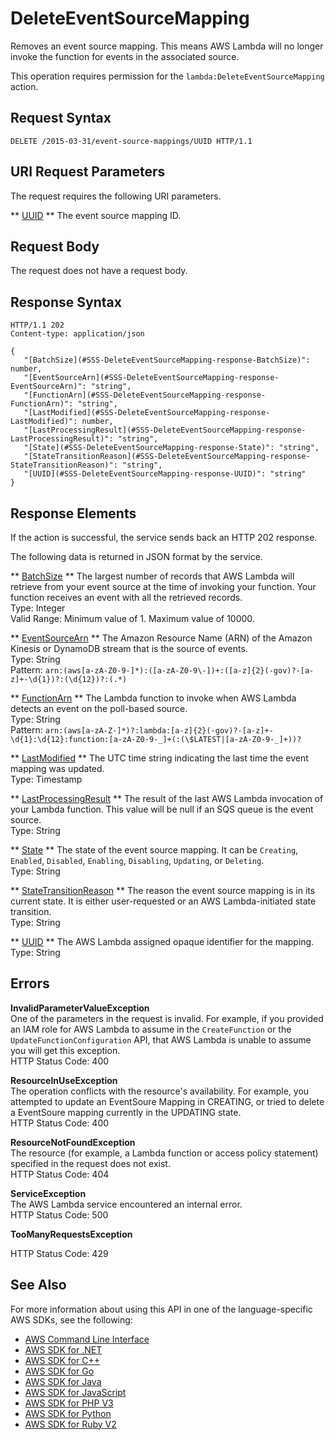 # DeleteEventSourceMapping<a name="API_DeleteEventSourceMapping"></a>

Removes an event source mapping\. This means AWS Lambda will no longer invoke the function for events in the associated source\.

This operation requires permission for the `lambda:DeleteEventSourceMapping` action\.

## Request Syntax<a name="API_DeleteEventSourceMapping_RequestSyntax"></a>

```
DELETE /2015-03-31/event-source-mappings/UUID HTTP/1.1
```

## URI Request Parameters<a name="API_DeleteEventSourceMapping_RequestParameters"></a>

The request requires the following URI parameters\.

 ** [UUID](#API_DeleteEventSourceMapping_RequestSyntax) **   <a name="SSS-DeleteEventSourceMapping-request-UUID"></a>
The event source mapping ID\.

## Request Body<a name="API_DeleteEventSourceMapping_RequestBody"></a>

The request does not have a request body\.

## Response Syntax<a name="API_DeleteEventSourceMapping_ResponseSyntax"></a>

```
HTTP/1.1 202
Content-type: application/json

{
   "[BatchSize](#SSS-DeleteEventSourceMapping-response-BatchSize)": number,
   "[EventSourceArn](#SSS-DeleteEventSourceMapping-response-EventSourceArn)": "string",
   "[FunctionArn](#SSS-DeleteEventSourceMapping-response-FunctionArn)": "string",
   "[LastModified](#SSS-DeleteEventSourceMapping-response-LastModified)": number,
   "[LastProcessingResult](#SSS-DeleteEventSourceMapping-response-LastProcessingResult)": "string",
   "[State](#SSS-DeleteEventSourceMapping-response-State)": "string",
   "[StateTransitionReason](#SSS-DeleteEventSourceMapping-response-StateTransitionReason)": "string",
   "[UUID](#SSS-DeleteEventSourceMapping-response-UUID)": "string"
}
```

## Response Elements<a name="API_DeleteEventSourceMapping_ResponseElements"></a>

If the action is successful, the service sends back an HTTP 202 response\.

The following data is returned in JSON format by the service\.

 ** [BatchSize](#API_DeleteEventSourceMapping_ResponseSyntax) **   <a name="SSS-DeleteEventSourceMapping-response-BatchSize"></a>
The largest number of records that AWS Lambda will retrieve from your event source at the time of invoking your function\. Your function receives an event with all the retrieved records\.  
Type: Integer  
Valid Range: Minimum value of 1\. Maximum value of 10000\.

 ** [EventSourceArn](#API_DeleteEventSourceMapping_ResponseSyntax) **   <a name="SSS-DeleteEventSourceMapping-response-EventSourceArn"></a>
The Amazon Resource Name \(ARN\) of the Amazon Kinesis or DynamoDB stream that is the source of events\.  
Type: String  
Pattern: `arn:(aws[a-zA-Z0-9-]*):([a-zA-Z0-9\-])+:([a-z]{2}(-gov)?-[a-z]+-\d{1})?:(\d{12})?:(.*)` 

 ** [FunctionArn](#API_DeleteEventSourceMapping_ResponseSyntax) **   <a name="SSS-DeleteEventSourceMapping-response-FunctionArn"></a>
The Lambda function to invoke when AWS Lambda detects an event on the poll\-based source\.  
Type: String  
Pattern: `arn:(aws[a-zA-Z-]*)?:lambda:[a-z]{2}(-gov)?-[a-z]+-\d{1}:\d{12}:function:[a-zA-Z0-9-_]+(:(\$LATEST|[a-zA-Z0-9-_]+))?` 

 ** [LastModified](#API_DeleteEventSourceMapping_ResponseSyntax) **   <a name="SSS-DeleteEventSourceMapping-response-LastModified"></a>
The UTC time string indicating the last time the event mapping was updated\.  
Type: Timestamp

 ** [LastProcessingResult](#API_DeleteEventSourceMapping_ResponseSyntax) **   <a name="SSS-DeleteEventSourceMapping-response-LastProcessingResult"></a>
The result of the last AWS Lambda invocation of your Lambda function\. This value will be null if an SQS queue is the event source\.  
Type: String

 ** [State](#API_DeleteEventSourceMapping_ResponseSyntax) **   <a name="SSS-DeleteEventSourceMapping-response-State"></a>
The state of the event source mapping\. It can be `Creating`, `Enabled`, `Disabled`, `Enabling`, `Disabling`, `Updating`, or `Deleting`\.  
Type: String

 ** [StateTransitionReason](#API_DeleteEventSourceMapping_ResponseSyntax) **   <a name="SSS-DeleteEventSourceMapping-response-StateTransitionReason"></a>
The reason the event source mapping is in its current state\. It is either user\-requested or an AWS Lambda\-initiated state transition\.  
Type: String

 ** [UUID](#API_DeleteEventSourceMapping_ResponseSyntax) **   <a name="SSS-DeleteEventSourceMapping-response-UUID"></a>
The AWS Lambda assigned opaque identifier for the mapping\.  
Type: String

## Errors<a name="API_DeleteEventSourceMapping_Errors"></a>

 **InvalidParameterValueException**   
One of the parameters in the request is invalid\. For example, if you provided an IAM role for AWS Lambda to assume in the `CreateFunction` or the `UpdateFunctionConfiguration` API, that AWS Lambda is unable to assume you will get this exception\.  
HTTP Status Code: 400

 **ResourceInUseException**   
The operation conflicts with the resource's availability\. For example, you attempted to update an EventSoure Mapping in CREATING, or tried to delete a EventSoure mapping currently in the UPDATING state\.   
HTTP Status Code: 400

 **ResourceNotFoundException**   
The resource \(for example, a Lambda function or access policy statement\) specified in the request does not exist\.  
HTTP Status Code: 404

 **ServiceException**   
The AWS Lambda service encountered an internal error\.  
HTTP Status Code: 500

 **TooManyRequestsException**   
   
HTTP Status Code: 429

## See Also<a name="API_DeleteEventSourceMapping_SeeAlso"></a>

For more information about using this API in one of the language\-specific AWS SDKs, see the following:
+  [AWS Command Line Interface](https://docs.aws.amazon.com/goto/aws-cli/lambda-2015-03-31/DeleteEventSourceMapping) 
+  [AWS SDK for \.NET](https://docs.aws.amazon.com/goto/DotNetSDKV3/lambda-2015-03-31/DeleteEventSourceMapping) 
+  [AWS SDK for C\+\+](https://docs.aws.amazon.com/goto/SdkForCpp/lambda-2015-03-31/DeleteEventSourceMapping) 
+  [AWS SDK for Go](https://docs.aws.amazon.com/goto/SdkForGoV1/lambda-2015-03-31/DeleteEventSourceMapping) 
+  [AWS SDK for Java](https://docs.aws.amazon.com/goto/SdkForJava/lambda-2015-03-31/DeleteEventSourceMapping) 
+  [AWS SDK for JavaScript](https://docs.aws.amazon.com/goto/AWSJavaScriptSDK/lambda-2015-03-31/DeleteEventSourceMapping) 
+  [AWS SDK for PHP V3](https://docs.aws.amazon.com/goto/SdkForPHPV3/lambda-2015-03-31/DeleteEventSourceMapping) 
+  [AWS SDK for Python](https://docs.aws.amazon.com/goto/boto3/lambda-2015-03-31/DeleteEventSourceMapping) 
+  [AWS SDK for Ruby V2](https://docs.aws.amazon.com/goto/SdkForRubyV2/lambda-2015-03-31/DeleteEventSourceMapping) 